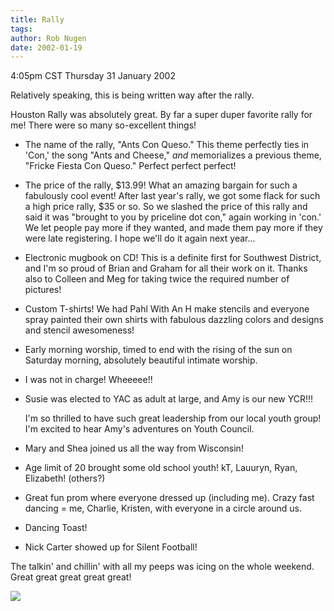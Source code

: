 ```yaml
---
title: Rally
tags: 
author: Rob Nugen
date: 2002-01-19
---
```


<title></title>
<p class=date>4:05pm CST Thursday 31 January 2002</p>

<p>Relatively speaking, this is being written way after the rally.</p>

<p>Houston Rally was absolutely great.  By far a super duper favorite
rally for me!  There were so many so-excellent things! </p>

<ul>
<li><p>The name of the rally, "Ants Con Queso."  This theme
perfectly ties in 'Con,' the song "Ants and Cheese," <em>and</em>
memorializes a previous theme, "Fricke Fiesta Con Queso."  Perfect
perfect perfect!</p></li>

<li><p>The price of the rally, $13.99!  What an amazing bargain for
such a fabulously cool event!  After last year's rally, we got some
flack for such a high price rally, $35 or so.  So we slashed the price
of this rally and said it was "brought to you by priceline dot con,"
again working in 'con.' We let people pay more if they wanted, and
made them pay more if they were late registering.  I hope we'll do it
again next year...</p></li>

<li><p>Electronic mugbook on CD!  This is a definite first for
Southwest District, and I'm so proud of Brian and Graham for all their
work on it.  Thanks also to Colleen and Meg for taking twice the
required number of pictures!</p></li>

<li><p>Custom T-shirts!  We had Pahl With An H make stencils and
everyone spray painted their own shirts with fabulous dazzling colors
and designs and stencil awesomeness!</p></li>

<li><p>Early morning worship, timed to end with the rising of the sun
on Saturday morning, absolutely beautiful intimate worship.</p></li>

<li><p>I was not in charge!  Wheeeee!!</p></li>

<li><p>Susie was elected to YAC as adult at large, and Amy is our new
YCR!!!</p>

<p>I'm so thrilled to have such great leadership from our local youth
group!  I'm excited to hear Amy's adventures on Youth Council.</p></li>

<li><p>Mary and Shea joined us all the way from Wisconsin!</p></li>

<li><p>Age limit of 20 brought some old school youth!  kT, Lauuryn,
Ryan, Elizabeth!  (others?)</p></li>

<li><p>Great fun prom where everyone dressed up (including me).  Crazy
fast dancing = me, Charlie, Kristen, with everyone in a circle around
us.</p></li>

<li><p>Dancing Toast!</p></li>

<li><p>Nick Carter showed up for Silent Football!</p></li>
</ul>

<p>The talkin' and chillin' with all my peeps was icing on the whole
weekend.  Great great great great great!</p>

<p><img src='/images/rob/wL-ROB.gif'/></p>


